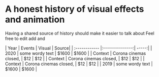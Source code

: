 # A honest history of visual effects and animation


Having a shared source of history should make it easier to talk about 
Feel free to edit add and 

| Year  | Events | Visual | Source|
| :------------ |:---------------:| -----:|
| 2020    | some wordy text | $1600 | $1600 |
| Context  | Corona cinemas closed,        |   $12 |  $12 |
| Context  | Corona cinemas closed,        |   $12 |  $12 |
| Context  | Corona cinemas closed,        |   $12 |  $12 |
| 2019    | some wordy text | $1600 | $1600 |



